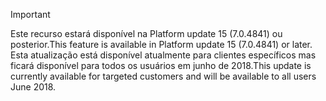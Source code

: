 > [!IMPORTANT]
> <span data-ttu-id="719ba-101">Este recurso estará disponível na Platform update 15 (7.0.4841) ou posterior.</span><span class="sxs-lookup"><span data-stu-id="719ba-101">This feature is available in Platform update 15 (7.0.4841) or later.</span></span> <span data-ttu-id="719ba-102">Esta atualização está disponível atualmente para clientes específicos mas ficará disponível para todos os usuários em junho de 2018.</span><span class="sxs-lookup"><span data-stu-id="719ba-102">This update is currently available for targeted customers and will be available to all users June 2018.</span></span>

